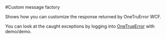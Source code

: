﻿#Custom message factory

Shows how you can customize the response returned by OneTruError WCF.

You can look at the caught exceptions by logging into [OneTrueError](http://onetrueerror.com) with demo/demo.

